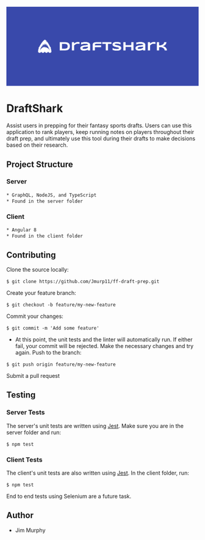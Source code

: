 ![](images/cover.png)


# DraftShark
Assist users in prepping for their fantasy sports drafts.  Users can use this application to rank players, keep running notes on players throughout their draft prep, and ultimately use this tool during their drafts to make decisions based on their research.

## Project Structure

### Server
    * GraphQL, NodeJS, and TypeScript
    * Found in the server folder

### Client
    * Angular 8
    * Found in the client folder

## Contributing

Clone the source locally:
```
$ git clone https://github.com/Jmurp11/ff-draft-prep.git
```

Create your feature branch:
```
$ git checkout -b feature/my-new-feature
```
Commit your changes:
```
$ git commit -m 'Add some feature'
```
   *  At this point, the unit tests and the linter will automatically run.  If either fail, your commit
      will be rejected.  Make the necessary changes and try again.
Push to the branch:
```
$ git push origin feature/my-new-feature
```
Submit a pull request

## Testing

### Server Tests
The server's unit tests are written using [Jest](https://jestjs.io/).  Make sure you are in the server folder and run:

```
$ npm test
```

### Client Tests
The client's unit tests are also written using [Jest](https://jestjs.io/).  In the client folder, run:
```
$ npm test
```

End to end tests using Selenium are a future task.

## Author
* Jim Murphy

